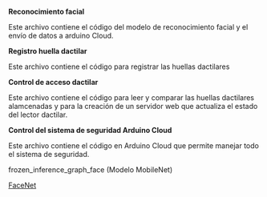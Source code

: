 **Reconocimiento facial**

Este archivo contiene el código del modelo de reconocimiento facial y el envío de datos a arduino Cloud.

**Registro huella dactilar**

Este archivo contiene el código para registrar las huellas dactilares

**Control de acceso dactilar**

Este archivo contiene el código para leer y comparar las huellas dactilares alamcenadas y para la creación de un servidor web que actualiza el estado del lector dactilar.

**Control del sistema de seguridad Arduino Cloud**

Este archivo contiene el código en Arduino Cloud que permite manejar todo el sistema de seguridad.

frozen_inference_graph_face (Modelo MobileNet)

[FaceNet](https://pypi.org/project/keras-facenet/)
